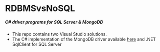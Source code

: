 # RDBMSvsNoSQL
##### C# driver programs for SQL Server &amp; MongoDB

* This repo contains two Visual Studio solutions.
* The C# implementation of the MongoDB driver available [here](http://docs.mongodb.org/ecosystem/drivers/csharp/ "C# and .NET MongoDB Driver")  and .NET SqlClient for SQL Server
